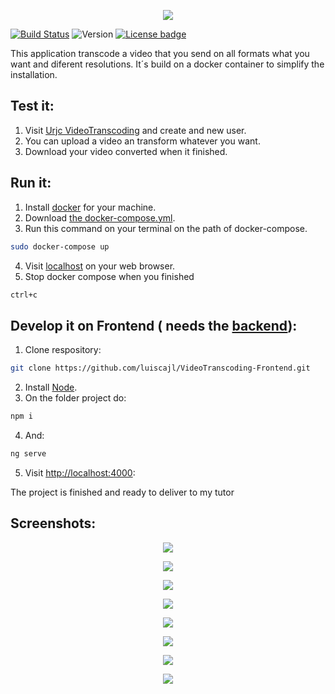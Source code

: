 <p align="center">
  <img src="https://github.com/luiscajl/VideoTranscoding-Frontend/blob/master/src/assets/images/VideoTranscoding_logo.png"/>
</p>

[![Build Status](https://travis-ci.org/luiscajl/VideoTranscoding-Frontend.svg?branch=master)](https://travis-ci.org/luiscajl/VideoTranscoding-Frontend)
![Version](https://img.shields.io/badge/version-1.0-brightgreen.svg?style=flat)
[![License badge](https://img.shields.io/badge/license-Apache2-orange.svg)](http://www.apache.org/licenses/LICENSE-2.0)

This application transcode a video that you send on all formats what you want and diferent resolutions. It´s build on a docker container to simplify the installation.
## Test it:
1. Visit [Urjc VideoTranscoding](https://urjc.videotranscoding.es) and create and new user.
2. You can upload a video an transform whatever you want.
3. Download your video converted when it finished.
## Run it:
1. Install [docker](https://docs.docker.com/engine/installation/) for your machine.
2. Download [the docker-compose.yml](https://raw.githubusercontent.com/luiscajl/VideoTranscoding-Frontend/master/docker-compose.yml).
3. Run this command on your terminal on the path of docker-compose.
```sh
sudo docker-compose up 
```
4. Visit [localhost](http://localhost:8877/) on your web browser.
5. Stop docker compose when you finished
```sh
ctrl+c
```


## Develop it on Frontend ( needs the [backend](https://github.com/luiscajl/VideoTranscoding-Backend/)):
1. Clone respository:
```sh
git clone https://github.com/luiscajl/VideoTranscoding-Frontend.git 
```
2. Install [Node](https://nodejs.org/es/download/).
3. On the folder project do:
```sh
npm i 
```
4. And:
```sh
ng serve 
```
5. Visit [http://localhost:4000](http://localhost:4000):


The project is finished and ready to deliver to my tutor

## Screenshots:
<p align="center">
  <img src="https://github.com/luiscajl/VideoTranscoding-Frontend/blob/master/screens/login.png"/>
</p>
<p align="center">
  <img src="https://github.com/luiscajl/VideoTranscoding-Frontend/blob/master/screens/register.png"/>
</p>
<p align="center">
  <img src="https://github.com/luiscajl/VideoTranscoding-Frontend/blob/master/screens/dashboard.png"/>
</p>
<p align="center">
  <img src="https://github.com/luiscajl/VideoTranscoding-Frontend/blob/master/screens/dashboard2.png"/>
</p>
<p align="center">
  <img src="https://github.com/luiscajl/VideoTranscoding-Frontend/blob/master/screens/uploadVideos.png"/>
</p>
<p align="center">
  <img src="https://github.com/luiscajl/VideoTranscoding-Frontend/blob/master/screens/manageVideos.png"/>
</p>
<p align="center">
  <img src="https://github.com/luiscajl/VideoTranscoding-Frontend/blob/master/screens/player1.png"/>
</p>
<p align="center">
  <img src="https://github.com/luiscajl/VideoTranscoding-Frontend/blob/master/screens/player2.png"/>
</p>

